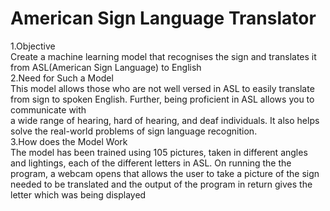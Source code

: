 # American Sign Language Translator 

1.Objective<br>
     Create a machine learning model that recognises the sign and translates it from ASL(American Sign Language) to English<br>
2.Need for Such a Model<br>
     This model allows those who are not well versed in ASL to easily translate from sign to spoken English. Further, being proficient in ASL allows you to communicate with<br>
      a wide range of hearing, hard of hearing, and deaf individuals. It also helps solve the real-world problems of sign language recognition.<br>
3.How does the Model Work<br>
      The model has been trained using 105 pictures, taken in different angles and lightings, each of the different letters in ASL. On running the the program, a
      webcam opens that allows the user to take a picture of the sign needed to be translated and the output of the program in return gives the letter which was being
      displayed<br>
